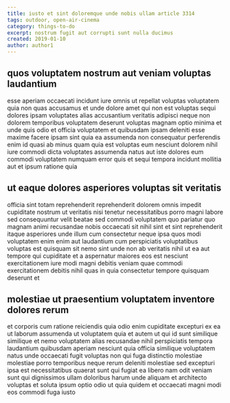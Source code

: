 ```yaml
---
title: iusto et sint doloremque unde nobis ullam article 3314
tags: outdoor, open-air-cinema
category: things-to-do
excerpt: nostrum fugit aut corrupti sunt nulla ducimus
created: 2019-01-10
author: author1
---
```


## quos voluptatem nostrum aut veniam voluptas laudantium

esse aperiam occaecati incidunt iure omnis ut repellat voluptas voluptatem quia non quas accusamus et unde dolore amet qui non est voluptas sequi dolores ipsam voluptates alias accusantium veritatis adipisci neque non dolorem temporibus voluptatem deserunt voluptas magnam optio minima et unde quis odio et officia voluptatem et quibusdam ipsam deleniti esse maxime facere ipsam sint quia ea assumenda non consequatur perferendis enim id quasi ab minus quam quia est voluptas eum nesciunt dolorem nihil iure commodi dicta voluptates assumenda natus aut iste dolores eum commodi voluptatem numquam error quis et sequi tempora incidunt mollitia aut et ipsum ratione quia

## ut eaque dolores asperiores voluptas sit veritatis

officia sint totam reprehenderit reprehenderit dolorem omnis impedit cupiditate nostrum ut veritatis nisi tenetur necessitatibus porro magni labore sed consequuntur velit beatae sed commodi voluptatem quo pariatur quo magnam animi recusandae nobis occaecati sit nihil sint et sint reprehenderit itaque asperiores unde illum cum consectetur neque ipsa quos modi voluptatem enim enim aut laudantium cum perspiciatis voluptatibus voluptas est quisquam sit nemo sint unde non ab veritatis nihil ut ea aut tempore qui cupiditate et a aspernatur maiores eos est nesciunt exercitationem iure modi magni debitis veniam quae commodi exercitationem debitis nihil quas in quia consectetur tempore quisquam deserunt et

## molestiae ut praesentium voluptatem inventore dolores rerum

et corporis cum ratione reiciendis quia odio enim cupiditate excepturi ex ea ut laborum assumenda ut voluptatem quia et autem ut qui id sunt similique similique et nemo voluptatem alias recusandae nihil perspiciatis tempora laudantium quibusdam aperiam nesciunt quia officia similique voluptatem natus unde occaecati fugit voluptas non qui fuga distinctio molestiae molestiae porro temporibus neque rerum deleniti molestiae sed excepturi ipsa est necessitatibus quaerat sunt qui fugiat ea libero nam odit veniam sunt qui dignissimos ullam doloribus harum unde aliquam et architecto voluptas et soluta ipsum optio odio ut quia quidem et occaecati magni modi eos commodi fuga iusto
